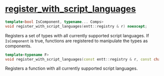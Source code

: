 # [register_with_script_languages](register_with_script_languages.hpp)

```cpp
template<bool IsComponent, typename... Comps>
void register_with_script_languages(entt::registry & r) noexcept;
```

Registers a set of types with all currently supported script languages. If `IsComponent` is true, functions are registered to manipulate the types as components.

```cpp
template<typename F>
void register_with_script_languages(const entt::registry & r, const char * name, F && func) noexcept;
```

Registers a function with all currently supported script languages.